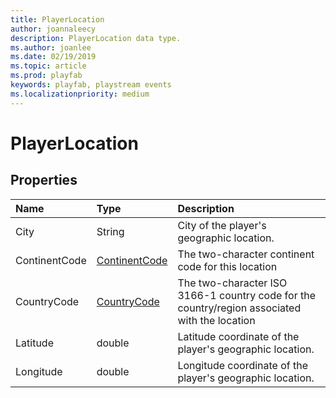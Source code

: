 ```yaml
---
title: PlayerLocation
author: joannaleecy
description: PlayerLocation data type.
ms.author: joanlee
ms.date: 02/19/2019
ms.topic: article
ms.prod: playfab
keywords: playfab, playstream events
ms.localizationpriority: medium
---
```


# PlayerLocation

## Properties

|Name|Type|Description|
| :--------------------|:-------------------|:----------------------|
|City|String|City of the player's geographic location.|
|ContinentCode|[ContinentCode](continentcode.md)|The two-character continent code for this location|
|CountryCode|[CountryCode](countrycode.md)|The two-character ISO 3166-1 country code for the country/region associated with the location|
|Latitude|double|Latitude coordinate of the player's geographic location.|
|Longitude|double|Longitude coordinate of the player's geographic location.|
